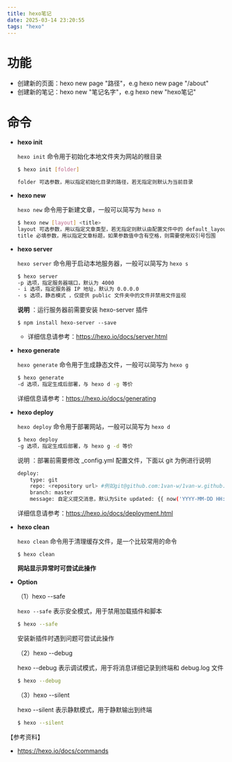 ```yaml
---
title: hexo笔记
date: 2025-03-14 23:20:55
tags: "hexo"
---
```


# 功能

- 创建新的页面：hexo new page "路径"，e.g hexo new page "/about"
- 创建新的笔记：hexo new "笔记名字"，e.g hexo new "hexo笔记"

# 命令

- **hexo init**
    
    `hexo init` 命令用于初始化本地文件夹为网站的根目录
    
    ```bash
    $ hexo init [folder]
    
    folder 可选参数，用以指定初始化目录的路径，若无指定则默认为当前目录
    ```
    
- **hexo new**
    
    `hexo new` 命令用于新建文章，一般可以简写为 `hexo n`
    
    ```bash
    $ hexo new [layout] <title>
    layout 可选参数，用以指定文章类型，若无指定则默认由配置文件中的 default_layout 选项决定
    title 必填参数，用以指定文章标题，如果参数值中含有空格，则需要使用双引号包围
    ```
    
- **hexo server**
    
    `hexo server` 命令用于启动本地服务器，一般可以简写为 `hexo s`
    
    ```bash
    $ hexo server
    -p 选项，指定服务器端口，默认为 4000
    - i 选项，指定服务器 IP 地址，默认为 0.0.0.0
    - s 选项，静态模式 ，仅提供 public 文件夹中的文件并禁用文件监视
    ```
    
    **说明** ：运行服务器前需要安装 hexo-server 插件
    
    ```
    $ npm install hexo-server --save
    ```
    
    - 详细信息请参考：https://hexo.io/docs/server.html
- **hexo generate**
    
    `hexo generate` 命令用于生成静态文件，一般可以简写为 `hexo g`
    
    ```bash
    $ hexo generate
    -d 选项，指定生成后部署，与 hexo d -g 等价
    ```
    
    详细信息请参考：https://hexo.io/docs/generating
    
- **hexo deploy**
    
    `hexo deploy` 命令用于部署网站，一般可以简写为 `hexo d`
    
    ```bash
    $ hexo deploy
    -g 选项，指定生成后部署，与 hexo g -d 等价
    ```
    
    说明 ：部署前需要修改 _config.yml 配置文件，下面以 git 为例进行说明
    
    ```bash
    deploy:
    	type: git
    	repo: <repository url> #例如git@github.com:1van-w/1van-w.github.io.git
    	branch:	master
    	message: 自定义提交消息，默认为Site updated: {{ now('YYYY-MM-DD HH:mm:ss') }}
    
    ```
    
    详细信息请参考：https://hexo.io/docs/deployment.html
    
- **hexo clean**
    
    `hexo clean` 命令用于清理缓存文件，是一个比较常用的命令
    
    ```
    $ hexo clean
    ```
    
    **网站显示异常时可尝试此操作**
    
- **Option**

    （1）hexo --safe

    `hexo --safe` 表示安全模式，用于禁用加载插件和脚本

    ```bash
    $ hexo --safe
    ```

    安装新插件时遇到问题可尝试此操作

    （2）hexo --debug

    hexo --debug 表示调试模式，用于将消息详细记录到终端和 debug.log 文件

    ```bash
    $ hexo --debug
    ```

    （3）hexo --silent

    hexo --silent 表示静默模式，用于静默输出到终端

    ```bash
    $ hexo --silent
    ```
【参考资料】

- https://hexo.io/docs/commands